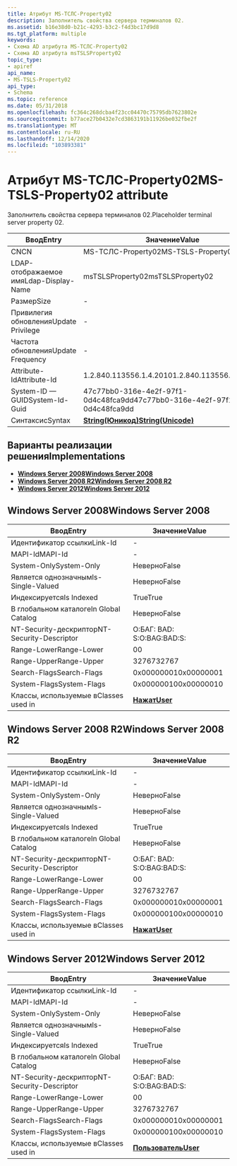 ```yaml
---
title: Атрибут MS-ТСЛС-Property02
description: Заполнитель свойства сервера терминалов 02.
ms.assetid: b16e38d0-b21c-4293-b3c2-f4d3bc17d9d8
ms.tgt_platform: multiple
keywords:
- Схема AD атрибута MS-ТСЛС-Property02
- Схема AD атрибута msTSLSProperty02
topic_type:
- apiref
api_name:
- MS-TSLS-Property02
api_type:
- Schema
ms.topic: reference
ms.date: 05/31/2018
ms.openlocfilehash: fc364c268dcba4f23cc04470c75795db7623802e
ms.sourcegitcommit: b77ace27b0432e7cd3863191b11926be032fbe2f
ms.translationtype: MT
ms.contentlocale: ru-RU
ms.lasthandoff: 12/14/2020
ms.locfileid: "103893381"
---
```

# <a name="ms-tsls-property02-attribute"></a><span data-ttu-id="7771d-105">Атрибут MS-ТСЛС-Property02</span><span class="sxs-lookup"><span data-stu-id="7771d-105">MS-TSLS-Property02 attribute</span></span>

<span data-ttu-id="7771d-106">Заполнитель свойства сервера терминалов 02.</span><span class="sxs-lookup"><span data-stu-id="7771d-106">Placeholder terminal server property 02.</span></span>



| <span data-ttu-id="7771d-107">Ввод</span><span class="sxs-lookup"><span data-stu-id="7771d-107">Entry</span></span> | <span data-ttu-id="7771d-108">Значение</span><span class="sxs-lookup"><span data-stu-id="7771d-108">Value</span></span> |
|-------------------|---------------------------------------------|
| <span data-ttu-id="7771d-109">CN</span><span class="sxs-lookup"><span data-stu-id="7771d-109">CN</span></span>                | <span data-ttu-id="7771d-110">MS-ТСЛС-Property02</span><span class="sxs-lookup"><span data-stu-id="7771d-110">MS-TSLS-Property02</span></span>                          |
| <span data-ttu-id="7771d-111">LDAP-отображаемое имя</span><span class="sxs-lookup"><span data-stu-id="7771d-111">Ldap-Display-Name</span></span> | <span data-ttu-id="7771d-112">msTSLSProperty02</span><span class="sxs-lookup"><span data-stu-id="7771d-112">msTSLSProperty02</span></span>                            |
| <span data-ttu-id="7771d-113">Размер</span><span class="sxs-lookup"><span data-stu-id="7771d-113">Size</span></span>              | \-                                          |
| <span data-ttu-id="7771d-114">Привилегия обновления</span><span class="sxs-lookup"><span data-stu-id="7771d-114">Update Privilege</span></span>  | \-                                          |
| <span data-ttu-id="7771d-115">Частота обновления</span><span class="sxs-lookup"><span data-stu-id="7771d-115">Update Frequency</span></span>  | \-                                          |
| <span data-ttu-id="7771d-116">Attribute-Id</span><span class="sxs-lookup"><span data-stu-id="7771d-116">Attribute-Id</span></span>      | <span data-ttu-id="7771d-117">1.2.840.113556.1.4.2010</span><span class="sxs-lookup"><span data-stu-id="7771d-117">1.2.840.113556.1.4.2010</span></span>                     |
| <span data-ttu-id="7771d-118">System-ID — GUID</span><span class="sxs-lookup"><span data-stu-id="7771d-118">System-Id-Guid</span></span>    | <span data-ttu-id="7771d-119">47c77bb0-316e-4e2f-97f1-0d4c48fca9dd</span><span class="sxs-lookup"><span data-stu-id="7771d-119">47c77bb0-316e-4e2f-97f1-0d4c48fca9dd</span></span>        |
| <span data-ttu-id="7771d-120">Синтаксис</span><span class="sxs-lookup"><span data-stu-id="7771d-120">Syntax</span></span>            | [<span data-ttu-id="7771d-121">**String(Юникод)**</span><span class="sxs-lookup"><span data-stu-id="7771d-121">**String(Unicode)**</span></span>](s-string-unicode.md) |



## <a name="implementations"></a><span data-ttu-id="7771d-122">Варианты реализации решения</span><span class="sxs-lookup"><span data-stu-id="7771d-122">Implementations</span></span>

-   [<span data-ttu-id="7771d-123">**Windows Server 2008**</span><span class="sxs-lookup"><span data-stu-id="7771d-123">**Windows Server 2008**</span></span>](#windows-server-2008)
-   [<span data-ttu-id="7771d-124">**Windows Server 2008 R2**</span><span class="sxs-lookup"><span data-stu-id="7771d-124">**Windows Server 2008 R2**</span></span>](#windows-server-2008-r2)
-   [<span data-ttu-id="7771d-125">**Windows Server 2012**</span><span class="sxs-lookup"><span data-stu-id="7771d-125">**Windows Server 2012**</span></span>](#windows-server-2012)

## <a name="windows-server-2008"></a><span data-ttu-id="7771d-126">Windows Server 2008</span><span class="sxs-lookup"><span data-stu-id="7771d-126">Windows Server 2008</span></span>



| <span data-ttu-id="7771d-127">Ввод</span><span class="sxs-lookup"><span data-stu-id="7771d-127">Entry</span></span> | <span data-ttu-id="7771d-128">Значение</span><span class="sxs-lookup"><span data-stu-id="7771d-128">Value</span></span> |
|------------------------|-----------------------------------|
| <span data-ttu-id="7771d-129">Идентификатор ссылки</span><span class="sxs-lookup"><span data-stu-id="7771d-129">Link-Id</span></span>                | \-                                |
| <span data-ttu-id="7771d-130">MAPI-Id</span><span class="sxs-lookup"><span data-stu-id="7771d-130">MAPI-Id</span></span>                | \-                                |
| <span data-ttu-id="7771d-131">System-Only</span><span class="sxs-lookup"><span data-stu-id="7771d-131">System-Only</span></span>            | <span data-ttu-id="7771d-132">Неверно</span><span class="sxs-lookup"><span data-stu-id="7771d-132">False</span></span>                             |
| <span data-ttu-id="7771d-133">Является однозначным</span><span class="sxs-lookup"><span data-stu-id="7771d-133">Is-Single-Valued</span></span>       | <span data-ttu-id="7771d-134">Неверно</span><span class="sxs-lookup"><span data-stu-id="7771d-134">False</span></span>                             |
| <span data-ttu-id="7771d-135">Индексируется</span><span class="sxs-lookup"><span data-stu-id="7771d-135">Is Indexed</span></span>             | <span data-ttu-id="7771d-136">True</span><span class="sxs-lookup"><span data-stu-id="7771d-136">True</span></span>                              |
| <span data-ttu-id="7771d-137">В глобальном каталоге</span><span class="sxs-lookup"><span data-stu-id="7771d-137">In Global Catalog</span></span>      | <span data-ttu-id="7771d-138">Неверно</span><span class="sxs-lookup"><span data-stu-id="7771d-138">False</span></span>                             |
| <span data-ttu-id="7771d-139">NT-Security-дескриптор</span><span class="sxs-lookup"><span data-stu-id="7771d-139">NT-Security-Descriptor</span></span> | <span data-ttu-id="7771d-140">О:БАГ: BAD: S:</span><span class="sxs-lookup"><span data-stu-id="7771d-140">O:BAG:BAD:S:</span></span>                      |
| <span data-ttu-id="7771d-141">Range-Lower</span><span class="sxs-lookup"><span data-stu-id="7771d-141">Range-Lower</span></span>            | <span data-ttu-id="7771d-142">0</span><span class="sxs-lookup"><span data-stu-id="7771d-142">0</span></span>                                 |
| <span data-ttu-id="7771d-143">Range-Upper</span><span class="sxs-lookup"><span data-stu-id="7771d-143">Range-Upper</span></span>            | <span data-ttu-id="7771d-144">32767</span><span class="sxs-lookup"><span data-stu-id="7771d-144">32767</span></span>                             |
| <span data-ttu-id="7771d-145">Search-Flags</span><span class="sxs-lookup"><span data-stu-id="7771d-145">Search-Flags</span></span>           | <span data-ttu-id="7771d-146">0x00000001</span><span class="sxs-lookup"><span data-stu-id="7771d-146">0x00000001</span></span>                        |
| <span data-ttu-id="7771d-147">System-Flags</span><span class="sxs-lookup"><span data-stu-id="7771d-147">System-Flags</span></span>           | <span data-ttu-id="7771d-148">0x00000010</span><span class="sxs-lookup"><span data-stu-id="7771d-148">0x00000010</span></span>                        |
| <span data-ttu-id="7771d-149">Классы, используемые в</span><span class="sxs-lookup"><span data-stu-id="7771d-149">Classes used in</span></span>        | [<span data-ttu-id="7771d-150">**Нажат**</span><span class="sxs-lookup"><span data-stu-id="7771d-150">**User**</span></span>](c-user.md)<br/> |



## <a name="windows-server-2008-r2"></a><span data-ttu-id="7771d-151">Windows Server 2008 R2</span><span class="sxs-lookup"><span data-stu-id="7771d-151">Windows Server 2008 R2</span></span>



| <span data-ttu-id="7771d-152">Ввод</span><span class="sxs-lookup"><span data-stu-id="7771d-152">Entry</span></span> | <span data-ttu-id="7771d-153">Значение</span><span class="sxs-lookup"><span data-stu-id="7771d-153">Value</span></span> |
|------------------------|-----------------------------------|
| <span data-ttu-id="7771d-154">Идентификатор ссылки</span><span class="sxs-lookup"><span data-stu-id="7771d-154">Link-Id</span></span>                | \-                                |
| <span data-ttu-id="7771d-155">MAPI-Id</span><span class="sxs-lookup"><span data-stu-id="7771d-155">MAPI-Id</span></span>                | \-                                |
| <span data-ttu-id="7771d-156">System-Only</span><span class="sxs-lookup"><span data-stu-id="7771d-156">System-Only</span></span>            | <span data-ttu-id="7771d-157">Неверно</span><span class="sxs-lookup"><span data-stu-id="7771d-157">False</span></span>                             |
| <span data-ttu-id="7771d-158">Является однозначным</span><span class="sxs-lookup"><span data-stu-id="7771d-158">Is-Single-Valued</span></span>       | <span data-ttu-id="7771d-159">Неверно</span><span class="sxs-lookup"><span data-stu-id="7771d-159">False</span></span>                             |
| <span data-ttu-id="7771d-160">Индексируется</span><span class="sxs-lookup"><span data-stu-id="7771d-160">Is Indexed</span></span>             | <span data-ttu-id="7771d-161">True</span><span class="sxs-lookup"><span data-stu-id="7771d-161">True</span></span>                              |
| <span data-ttu-id="7771d-162">В глобальном каталоге</span><span class="sxs-lookup"><span data-stu-id="7771d-162">In Global Catalog</span></span>      | <span data-ttu-id="7771d-163">Неверно</span><span class="sxs-lookup"><span data-stu-id="7771d-163">False</span></span>                             |
| <span data-ttu-id="7771d-164">NT-Security-дескриптор</span><span class="sxs-lookup"><span data-stu-id="7771d-164">NT-Security-Descriptor</span></span> | <span data-ttu-id="7771d-165">О:БАГ: BAD: S:</span><span class="sxs-lookup"><span data-stu-id="7771d-165">O:BAG:BAD:S:</span></span>                      |
| <span data-ttu-id="7771d-166">Range-Lower</span><span class="sxs-lookup"><span data-stu-id="7771d-166">Range-Lower</span></span>            | <span data-ttu-id="7771d-167">0</span><span class="sxs-lookup"><span data-stu-id="7771d-167">0</span></span>                                 |
| <span data-ttu-id="7771d-168">Range-Upper</span><span class="sxs-lookup"><span data-stu-id="7771d-168">Range-Upper</span></span>            | <span data-ttu-id="7771d-169">32767</span><span class="sxs-lookup"><span data-stu-id="7771d-169">32767</span></span>                             |
| <span data-ttu-id="7771d-170">Search-Flags</span><span class="sxs-lookup"><span data-stu-id="7771d-170">Search-Flags</span></span>           | <span data-ttu-id="7771d-171">0x00000001</span><span class="sxs-lookup"><span data-stu-id="7771d-171">0x00000001</span></span>                        |
| <span data-ttu-id="7771d-172">System-Flags</span><span class="sxs-lookup"><span data-stu-id="7771d-172">System-Flags</span></span>           | <span data-ttu-id="7771d-173">0x00000010</span><span class="sxs-lookup"><span data-stu-id="7771d-173">0x00000010</span></span>                        |
| <span data-ttu-id="7771d-174">Классы, используемые в</span><span class="sxs-lookup"><span data-stu-id="7771d-174">Classes used in</span></span>        | [<span data-ttu-id="7771d-175">**Нажат**</span><span class="sxs-lookup"><span data-stu-id="7771d-175">**User**</span></span>](c-user.md)<br/> |



## <a name="windows-server-2012"></a><span data-ttu-id="7771d-176">Windows Server 2012</span><span class="sxs-lookup"><span data-stu-id="7771d-176">Windows Server 2012</span></span>



| <span data-ttu-id="7771d-177">Ввод</span><span class="sxs-lookup"><span data-stu-id="7771d-177">Entry</span></span> | <span data-ttu-id="7771d-178">Значение</span><span class="sxs-lookup"><span data-stu-id="7771d-178">Value</span></span> |
|------------------------|-----------------------------------|
| <span data-ttu-id="7771d-179">Идентификатор ссылки</span><span class="sxs-lookup"><span data-stu-id="7771d-179">Link-Id</span></span>                | \-                                |
| <span data-ttu-id="7771d-180">MAPI-Id</span><span class="sxs-lookup"><span data-stu-id="7771d-180">MAPI-Id</span></span>                | \-                                |
| <span data-ttu-id="7771d-181">System-Only</span><span class="sxs-lookup"><span data-stu-id="7771d-181">System-Only</span></span>            | <span data-ttu-id="7771d-182">Неверно</span><span class="sxs-lookup"><span data-stu-id="7771d-182">False</span></span>                             |
| <span data-ttu-id="7771d-183">Является однозначным</span><span class="sxs-lookup"><span data-stu-id="7771d-183">Is-Single-Valued</span></span>       | <span data-ttu-id="7771d-184">Неверно</span><span class="sxs-lookup"><span data-stu-id="7771d-184">False</span></span>                             |
| <span data-ttu-id="7771d-185">Индексируется</span><span class="sxs-lookup"><span data-stu-id="7771d-185">Is Indexed</span></span>             | <span data-ttu-id="7771d-186">True</span><span class="sxs-lookup"><span data-stu-id="7771d-186">True</span></span>                              |
| <span data-ttu-id="7771d-187">В глобальном каталоге</span><span class="sxs-lookup"><span data-stu-id="7771d-187">In Global Catalog</span></span>      | <span data-ttu-id="7771d-188">Неверно</span><span class="sxs-lookup"><span data-stu-id="7771d-188">False</span></span>                             |
| <span data-ttu-id="7771d-189">NT-Security-дескриптор</span><span class="sxs-lookup"><span data-stu-id="7771d-189">NT-Security-Descriptor</span></span> | <span data-ttu-id="7771d-190">О:БАГ: BAD: S:</span><span class="sxs-lookup"><span data-stu-id="7771d-190">O:BAG:BAD:S:</span></span>                      |
| <span data-ttu-id="7771d-191">Range-Lower</span><span class="sxs-lookup"><span data-stu-id="7771d-191">Range-Lower</span></span>            | <span data-ttu-id="7771d-192">0</span><span class="sxs-lookup"><span data-stu-id="7771d-192">0</span></span>                                 |
| <span data-ttu-id="7771d-193">Range-Upper</span><span class="sxs-lookup"><span data-stu-id="7771d-193">Range-Upper</span></span>            | <span data-ttu-id="7771d-194">32767</span><span class="sxs-lookup"><span data-stu-id="7771d-194">32767</span></span>                             |
| <span data-ttu-id="7771d-195">Search-Flags</span><span class="sxs-lookup"><span data-stu-id="7771d-195">Search-Flags</span></span>           | <span data-ttu-id="7771d-196">0x00000001</span><span class="sxs-lookup"><span data-stu-id="7771d-196">0x00000001</span></span>                        |
| <span data-ttu-id="7771d-197">System-Flags</span><span class="sxs-lookup"><span data-stu-id="7771d-197">System-Flags</span></span>           | <span data-ttu-id="7771d-198">0x00000010</span><span class="sxs-lookup"><span data-stu-id="7771d-198">0x00000010</span></span>                        |
| <span data-ttu-id="7771d-199">Классы, используемые в</span><span class="sxs-lookup"><span data-stu-id="7771d-199">Classes used in</span></span>        | [<span data-ttu-id="7771d-200">**Пользователь**</span><span class="sxs-lookup"><span data-stu-id="7771d-200">**User**</span></span>](c-user.md)<br/> |



 

 





